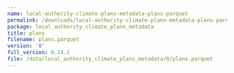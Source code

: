 ```yaml
---
name: local-authority-climate-plans-metadata-plans-parquet
permalink: /downloads/local-authority-climate-plans-metadata-plans-parquet/0
package: local_authority_climate_plans_metadata
title: plans
filename: plans.parquet
version: '0'
full_version: 0.14.2
file: /data/local_authority_climate_plans_metadata/0/plans.parquet
---
```

